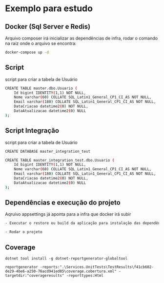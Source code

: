 # Exemplo para estudo
## Docker (Sql Server e Redis)

Arquivo composer irá inicializar as dependências de infra, rodar o comando na raíz onde o arquivo se encontra:
```sh
docker-compose up -d

```

## Script
script para criar a tabela de Usuário
```sh
CREATE TABLE master.dbo.Usuario (
	Id bigint IDENTITY(1,1) NOT NULL,
	Nome varchar(60) COLLATE SQL_Latin1_General_CP1_CI_AS NOT NULL,
	Email varchar(180) COLLATE SQL_Latin1_General_CP1_CI_AS NOT NULL,
	DataCriacao datetime2(0) NOT NULL,
	DataAtualizacao datetime2(0) NULL
);

```
## Script Integração
script para criar a tabela de Usuário
```sh
CREATE DATABASE master_integration_test

CREATE TABLE master_integration_test.dbo.Usuario (
	Id bigint IDENTITY(1,1) NOT NULL,
	Nome varchar(60) COLLATE SQL_Latin1_General_CP1_CI_AS NOT NULL,
	Email varchar(180) COLLATE SQL_Latin1_General_CP1_CI_AS NOT NULL,
	DataCriacao datetime2(0) NOT NULL,
	DataAtualizacao datetime2(0) NULL
);

```

## Dependências e execução do projeto
Aqruivo appsettings já aponta para a infra que docker irá subir
```sh
- Executar o restore ou build da aplicação para instalação das dependências

- Rodar o projeto
```


## Coverage
```
dotnet tool install -g dotnet-reportgenerator-globaltool  

reportgenerator -reports:".\Services.UnitTests\TestResults\f41cb602-de29-4be6-a250-76acd941ed85\coverage.cobertura.xml" -targetdir:"coverageresults" -reporttypes:Html
```